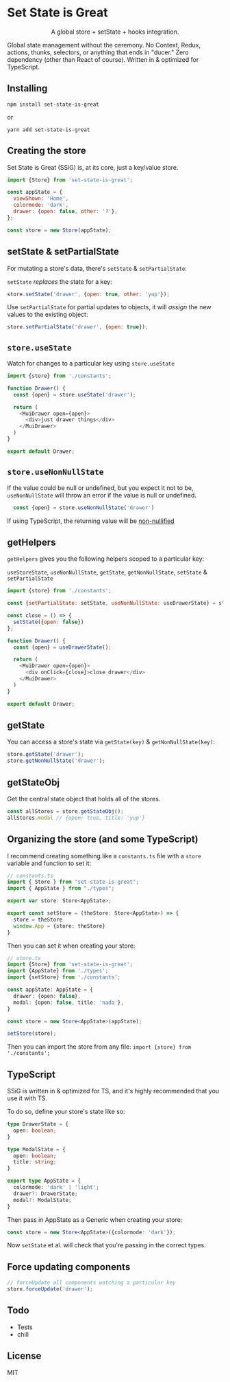 # Set State is Great
<p align='center'>A global store + setState + hooks integration.</p>

Global state management without the ceremony.  No Context, Redux, actions, thunks, selectors, or anything that ends in "ducer."  Zero dependency (other than React of course).  Written in & optimized for TypeScript.

## Installing

```
npm install set-state-is-great
```
or
```
yarn add set-state-is-great
```

## Creating the store

Set State is Great (SSiG) is, at its core, just a key/value store.

```javascript
import {Store} from 'set-state-is-great';

const appState = {
  viewShown: 'Home',
  colormode: 'dark',
  drawer: {open: false, other: '?'},
};

const store = new Store(appState);
```

## setState & setPartialState

For mutating a store's data, there's `setState` & `setPartialState`:

`setState` _replaces_ the state for a key:
```javascript
store.setState('drawer', {open: true, other: 'yup'});
```

Use `setPartialState` for partial updates to objects, it will _assign_ the new values to the existing object:

```javascript
store.setPartialState('drawer', {open: true});
```

## `store.useState`

Watch for changes to a particular key using `store.useState`

```javascript
import {store} from './constants';

function Drawer() {
  const {open} = store.useState('drawer');

  return (
    <MuiDrawer open={open}>
      <div>just drawer things</div>
    </MuiDrawer>
  )
}

export default Drawer;
```

## `store.useNonNullState`

If the value could be null or undefined, but you expect it not to be, `useNonNullState` will throw an error if the value is null or undefined.

```javascript
  const {open} = store.useNonNullState('drawer')
```

If using TypeScript, the returning value will be [non-nullified](https://www.typescriptlang.org/docs/handbook/utility-types.html#nonnullablet)

## getHelpers

`getHelpers` gives you the following helpers scoped to a particular key:

`useStoreState`, `useNonNullState`, `getState`, `getNonNullState`, `setState` & `setPartialState`

```javascript
import {store} from './constants';

const {setPartialState: setState, useNonNullState: useDrawerState} = store.getHelpers('drawer')

const close = () => {
  setState({open: false})
};

function Drawer() {
  const {open} = useDrawerState();

  return (
    <MuiDrawer open={open}>
      <div onClick={close}>close drawer</div>
    </MuiDrawer>
  )
}

export default Drawer;
```

## getState

You can access a store's state via `getState(key)` & `getNonNullState(key)`:

```javascript
store.getState('drawer');
store.getNonNullState('drawer');
```

## getStateObj

Get the central state object that holds all of the stores.

```javascript
const allStores = store.getStateObj();
allStores.modal // {open: true, title: 'yup'} 
```

## Organizing the store (and some TypeScript)

I recommend creating something like a `constants.ts` file with a `store` variable and function to set it: 

``` TypeScript
// constants.ts
import { Store } from "set-state-is-great";
import { AppState } from "./types";

export var store: Store<AppState>;

export const setStore = (theStore: Store<AppState>) => {
  store = theStore
  window.App = {store: theStore}
}
```

Then you can set it when creating your store:

``` TypeScript
// store.ts
import {Store} from 'set-state-is-great';
import {AppState} from './types';
import {setStore} from './constants';

const appState: AppState = {
  drawer: {open: false},
  modal: {open: false, title: 'nada'},
}

const store = new Store<AppState>(appState);

setStore(store);
```

Then you can import the store from any file: `import {store} from './constants';`

## TypeScript

SSiG is written in & optimized for TS, and it's highly recommended that you use it with TS.  

To do so, define your store's state like so:

``` TypeScript
type DrawerState = {
  open: boolean;
}

type ModalState = {
  open: boolean;
  title: string;
}

export type AppState = {
  colormode: 'dark' | 'light';
  drawer?: DrawerState;
  modal?: ModalState;
}
```

Then pass in AppState as a Generic when creating your store:

```TypeScript
const store = new Store<AppState>({colormode: 'dark'});
```

Now `setState` et al. will check that you're passing in the correct types.

## Force updating components

``` TypeScript
// forceUpdate all components watching a particular key
store.forceUpdate('drawer');
```

## Todo

* Tests
* chill

## License

MIT